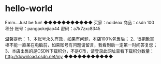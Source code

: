 # hello-world
Emm...Just be fun!
◆◆◆◆◆◆◆◆◆◆◆
买家：noideax
商品：csdn 100积分
账号：pangaokejiao44
密码：a7k7zxc8345

温馨提示：
1、本账号永久有效，如果有问题，本店100%包售后；
2、很抱歉掌柜不能一直呆在电脑前，如果账号有问题请留言，我看到后一定第一时间答复您；
3、本店出售的是CSDN下载积分，不是C币，请登录此网址查看下载积分数量：http://download.csdn.net/my
◆◆◆◆◆◆◆◆◆◆◆
